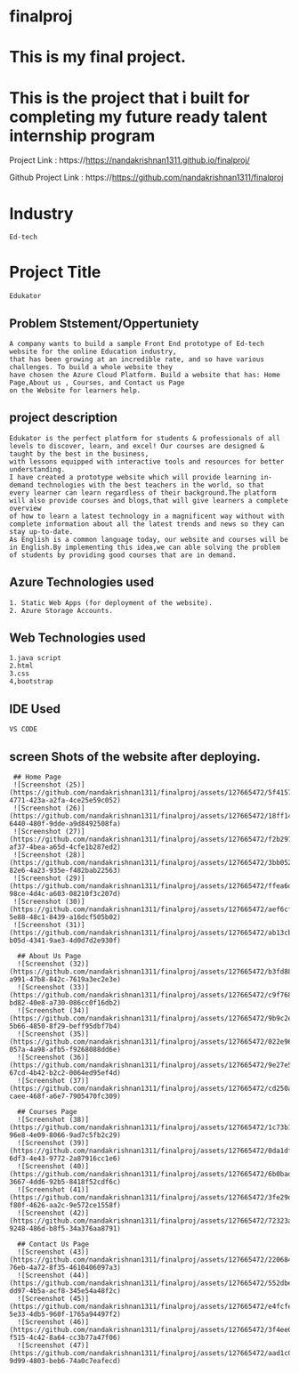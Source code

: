 # finalproj
# This is my final project.
# This is the project that i built for completing my future ready talent internship program

Project Link : https://https://nandakrishnan1311.github.io/finalproj/

Github Project Link : https://https://github.com/nandakrishnan1311/finalproj



# Industry
    Ed-tech
    
# Project Title
    Edukator

## Problem Ststement/Oppertuniety
    A company wants to build a sample Front End prototype of Ed-tech website for the online Education industry,
    that has been growing at an incredible rate, and so have various challenges. To build a whole website they 
    have chosen the Azure Cloud Platform. Build a website that has: Home Page,About us , Courses, and Contact us Page 
    on the Website for learners help.
    

## project description
    Edukator is the perfect platform for students & professionals of all levels to discover, learn, and excel! Our courses are designed & taught by the best in the business,
    with lessons equipped with interactive tools and resources for better understanding.
    I have created a prototype website which will provide learning in-demand technologies with the best teachers in the world, so that       
    every learner can learn regardless of their background.The platform will also provide courses and blogs,that will give learners a complete overview 
    of how to learn a latest technology in a magnificent way without with complete information about all the latest trends and news so they can stay up-to-date. 
    As English is a common language today, our website and courses will be in English.By implementing this idea,we can able solving the problem of students by providing good courses that are in demand.
## Azure Technologies used 

    1. Static Web Apps (for deployment of the website).
    2. Azure Storage Accounts.
## Web Technologies used 
    1.java script
    2.html
    3.css
    4,bootstrap
## IDE Used
    VS CODE
    
## screen Shots of the website after deploying.
    
     ## Home Page
     ![Screenshot (25)](https://github.com/nandakrishnan1311/finalproj/assets/127665472/5f41571a-4771-423a-a2fa-4ce25e59c052)
     ![Screenshot (26)](https://github.com/nandakrishnan1311/finalproj/assets/127665472/18ff1469-6440-480f-9dde-a9d8492508fa)
     ![Screenshot (27)](https://github.com/nandakrishnan1311/finalproj/assets/127665472/f2b29769-af37-4bea-a65d-4cfe1b287ed2)
     ![Screenshot (28)](https://github.com/nandakrishnan1311/finalproj/assets/127665472/3bb052fc-82e6-4a23-935e-f482bab22563)
     ![Screenshot (29)](https://github.com/nandakrishnan1311/finalproj/assets/127665472/ffea6df0-98ce-4d4c-a603-08210f3c207d)
     ![Screenshot (30)](https://github.com/nandakrishnan1311/finalproj/assets/127665472/aef6cf4d-5e88-48c1-8439-a16dcf505b02)
     ![Screenshot (31)](https://github.com/nandakrishnan1311/finalproj/assets/127665472/ab13cb4c-b05d-4341-9ae3-4d0d7d2e930f)
     
      ## About Us Page
      ![Screenshot (32)](https://github.com/nandakrishnan1311/finalproj/assets/127665472/b3fd8811-a991-47b8-842c-7619a3ec2e3e)
      ![Screenshot (33)](https://github.com/nandakrishnan1311/finalproj/assets/127665472/c9f7683e-bd82-40e8-a730-086cc0f16db2)
      ![Screenshot (34)](https://github.com/nandakrishnan1311/finalproj/assets/127665472/9b9c2e3f-5b66-4850-8f29-beff95dbf7b4)
      ![Screenshot (35)](https://github.com/nandakrishnan1311/finalproj/assets/127665472/022e96c5-057a-4a98-afb5-f9268088dd6e)
      ![Screenshot (36)](https://github.com/nandakrishnan1311/finalproj/assets/127665472/9e27e5ae-67cd-4b42-b2c2-0064ed95ef4d)
      ![Screenshot (37)](https://github.com/nandakrishnan1311/finalproj/assets/127665472/cd250afb-caee-468f-a6e7-7905470fc309)
      
      ## Courses Page
      ![Screenshot (38)](https://github.com/nandakrishnan1311/finalproj/assets/127665472/1c73b1e3-96e8-4e09-8066-9ad7c5fb2c29)
      ![Screenshot (39)](https://github.com/nandakrishnan1311/finalproj/assets/127665472/0da1dfed-6df3-4e43-9772-2a87916cc1e6)
      ![Screenshot (40)](https://github.com/nandakrishnan1311/finalproj/assets/127665472/6b0badd5-3667-4dd6-92b5-8418f52cdf6c)
      ![Screenshot (41)](https://github.com/nandakrishnan1311/finalproj/assets/127665472/3fe29d49-f80f-4626-aa2c-9e572ce1558f)
      ![Screenshot (42)](https://github.com/nandakrishnan1311/finalproj/assets/127665472/72323ace-9248-486d-b8f5-34a376aa8791)
      
      ## Contact Us Page
      ![Screenshot (43)](https://github.com/nandakrishnan1311/finalproj/assets/127665472/22068470-76eb-4a72-8f35-4610406097a3)
      ![Screenshot (44)](https://github.com/nandakrishnan1311/finalproj/assets/127665472/552dbee5-dd97-4b5a-acf8-345e54a48f2c)
      ![Screenshot (45)](https://github.com/nandakrishnan1311/finalproj/assets/127665472/e4fcfe3e-5e33-4db5-960f-1765a94497f2)
      ![Screenshot (46)](https://github.com/nandakrishnan1311/finalproj/assets/127665472/3f4ee04e-f515-4c42-8a64-cc3b77a47f06)
      ![Screenshot (47)](https://github.com/nandakrishnan1311/finalproj/assets/127665472/aad1c066-9d99-4803-beb6-74a0c7eafecd)
